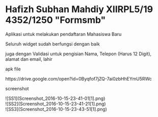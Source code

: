 # Hafizh Subhan Mahdiy XIIRPL5/19 4352/1250 "Formsmb"
<p>Aplikasi untuk melakukan pendaftaran Mahasiswa Baru</p>
<p>Seluruh widget sudah berfungsi dengan baik</p>
<p>juga dengan Validasi untuk pengisian Nama, Telepon (Harus 12 Digit), alamat dan email, lahir</p>

<p>apk file</p>
https://drive.google.com/open?id=0Byqfof7jZQ-7ai0zbHhEYmU5RWc

<p>screenshot</p>
 ![SS1](Screenshot_2016-10-15-23-41-01[1].png)
 <br>
 ![SS2](Screenshot_2016-10-15-23-41-21[1].png)
 <br>
 ![SS3](Screenshot_2016-10-15-23-43-51[1].png)



